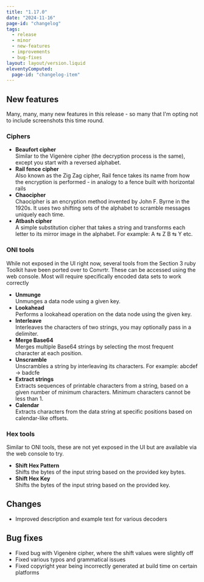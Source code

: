 ```yaml
---
title: "1.17.0"
date: "2024-11-16"
page-id: "changelog"
tags: 
  - release
  - minor
  - new-features
  - improvements
  - bug-fixes
layout: layout/version.liquid
eleventyComputed:
  page-id: "changelog-item"
---
```

## New features
Many, many, many new features in this release - so many that I'm opting not to include screenshots this time round.  

### Ciphers
- **Beaufort cipher**  
Similar to the Vigenère cipher (the decryption process is the same), except you start with a reversed alphabet.
- **Rail fence cipher**  
Also known as the Zig Zag cipher, Rail fence takes its name from how the encryption is performed - in analogy to a fence built with horizontal rails
- **Chaocipher**  
Chaocipher is an encryption method invented by John F. Byrne in the 1920s. It uses two shifting sets of the alphabet to scramble messages uniquely each time.
- **Atbash cipher**  
A simple substitution cipher that takes a string and transforms each letter to its mirror image in the alphabet. For example: A ⇆ Z B ⇆ Y etc.

### ONI tools
While not exposed in the UI right now, several tools from the Section 3 ruby Toolkit have been ported over to Convrtr. These can be accessed using the web console. Most will require specifically encoded data sets to work correctly
- **Unmunge**  
Unmunges a data node using a given key.
- **Lookahead**  
Performs a lookahead operation on the data node using the given key.
- **Interleave**  
Interleaves the characters of two strings, you may optionally pass in a delimiter.
- **Merge Base64**  
Merges multiple Base64 strings by selecting the most frequent character at each position.
- **Unscramble**  
Unscrambles a string by interleaving its characters. For example: abcdef → badcfe
- **Extract strings**  
Extracts sequences of printable characters from a string, based on a given number of minimum characters. Minimum characters cannot be less than 1.
- **Calendar**  
Extracts characters from the data string at specific positions based on calendar-like offsets.

### Hex tools
Similar to ONI tools, these are not yet exposed in the UI but are available via the web console to try.
- **Shift Hex Pattern**  
Shifts the bytes of the input string based on the provided key bytes.
- **Shift Hex Key**  
Shifts the bytes of the input string based on the provided key.

## Changes
- Improved description and example text for various decoders

## Bug fixes
- Fixed bug with Vigenère cipher, where the shift values were slightly off 
- Fixed various typos and grammatical issues
- Fixed copyright year being incorrectly generated at build time on certain platforms